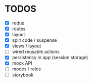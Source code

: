 # TODOS

- [x] redux
- [x] routes
- [x] layout
- [x] split code / suspense
- [x] views / layout
- [ ] wired reusable actions 
- [x] persistency in app  (session storage) 
- [x] mock API
- [ ] modes / roles
- [ ] storybook